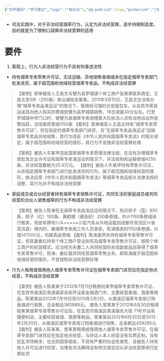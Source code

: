 ```yaml
---
{"文件类别":"学习笔记","tags":["知识点"],"dg-publish":true,"permalink":"/学习笔记/知识点cheese/非法经营烟草/","dgPassFrontmatter":true,"created":"2024-09-24T18:12:39.733+08:00","updated":"2024-09-25T10:13:41.504+08:00"}
---
```


- 司法实践中，对于非法经营烟草行为，认定为非法经营罪，逐步持限制态度，目的就是为了限制口袋罪非法经营罪的适用
# 要件
1. 客观上，行为人非法经营行为不具有刑事违法性
- 持有烟草专卖零售许可证，无证运输、异地销售香烟或未在指定烟草专卖部门批发进货，属于超范围和地域经营烟草专卖品，不构成非法经营罪

>【案例】原审被告人王昌文与犍为县罗城镇个体工商户张某某联系商定，王昌文卖5件（250条）紫云烟给张某某。2011年3月15日，王昌文在没有办理“烟草专卖品准运证”的情况下，租用徐可强的长安面包车，从自贡市荣县运送其向他人购买的卷烟到犍为县罗城镇销售，16日凌晨30分左右，行至罗城镇中学门口时，被犍为县烟草专卖局稽查大队执法人员和当地派出所民警挡获。当场查获卷烟1150条
>【裁判】原审被告人王昌文持有“烟草专卖零售许可证”，但在指定的烟草专卖部门进货，且“无烟草专卖品准运证”运输烟草专卖品异地销售，其行为违反《中华人民共和国烟草专卖法》的相关规定，属于超范围和地域经营的情形，其行为不宜按非法经营罪处理

>【案例】被告人牛某甲违反国家烟草专卖管理法律法规，在没有办理烟草专卖批发企业许可证和烟草专卖准运证的情况下，非法收购和运输卷烟4250条，非法经营数额为25.9万元。
>【裁判】被告人牛某甲持有零售许可证，从非指定烟草专卖部门进行批发进货的行为，属于超范围和地域经营的情形，依法应受《中华人民共和国烟草专卖法》等烟草专卖品相关法律法规的调整，其行为并不构成非法经营罪

- 家庭成员或合伙经营者持有烟草专卖销售许可证，共同生活的家庭成员或共同经营的合伙人销售烟草的行为不构成非法经营罪

>【案例】被告人陈涛在无烟草专卖品准运证的情况下，购买娇子（蓝）850条、娇子（红）100条、黄鹤楼（硬金砂）200条卷烟，共计1150条卷烟进行贩卖，驾驶车牌号川Ａ×××××小型汽车从外地运载到成都市双流区川省双流县）境内时，被烟草专卖局工作人员查获，陈涛贩卖的1150条卷烟，价值147000元，均属真品卷烟
>【裁判】陈涛虽然未持有烟草专卖零售许可证，但其妻姜红持有个体工商户营业执照及烟草专卖零售许可证，按照个体工商户的经营模式，应当视为夫妻二人共同经营的永恒副食品店获得了烟草专卖零售许可，陈涛、姜红属共同经营烟草零售业务，即陈涛属于超范围和地域经营的情形，不宜按照非法经营罪处理

- 行为人租用或借用他人烟草专卖零售许可证在烟草专卖部门进货后在指定地点经营，不构成非法经营罪

>【案例】被告人陈某某于2012年7月11日租用何某甲烟草专卖零售许可证，在宜宾市南溪区南溪镇翠金街开设翠金烟酒门市，主要经营香烟、酒类等商品。陈某某自2012年7月19日至2013年2月3日，从南溪区烟草专卖局订购香烟进行销售，总金额达360989元。 被告人曾某某于2012年6月30日租用税某某烟草专卖零售许可证后，在宜宾市南溪区南溪镇东大街 71号开设易捷便利店，主要经营香烟、酒类等商品。曾某某自2012年6月30日至2013年2月20日，从南溪区烟草专卖局订购香烟进行销售，总金额达439285元
>【裁判】被告人陈某某、曾某某租用或借用他人烟草专卖零售许可证，在烟草专卖部门进货后在指定地点经营，与持证人本人经营没有实质区别，没有扰乱市场秩序，也无损国家税收，不具有严重的社会危害性，且被告人持有他人许可证进行经营，法律及司法解释没有明文规定应以非法经营罪进行定罪处罚